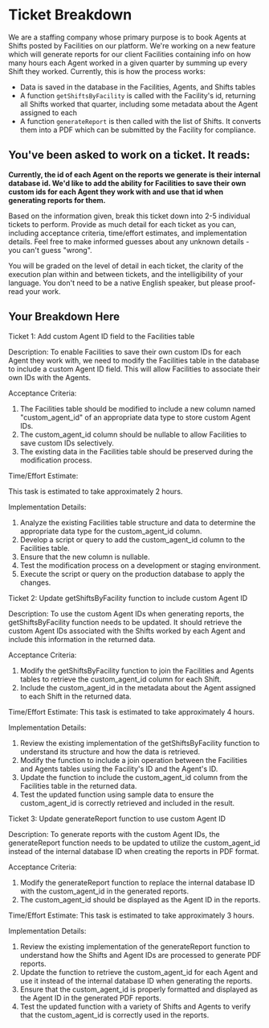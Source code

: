 # Ticket Breakdown

We are a staffing company whose primary purpose is to book Agents at Shifts posted by Facilities on our platform. We're working on a new feature which will generate reports for our client Facilities containing info on how many hours each Agent worked in a given quarter by summing up every Shift they worked. Currently, this is how the process works:

- Data is saved in the database in the Facilities, Agents, and Shifts tables
- A function `getShiftsByFacility` is called with the Facility's id, returning all Shifts worked that quarter, including some metadata about the Agent assigned to each
- A function `generateReport` is then called with the list of Shifts. It converts them into a PDF which can be submitted by the Facility for compliance.

## You've been asked to work on a ticket. It reads:

**Currently, the id of each Agent on the reports we generate is their internal database id. We'd like to add the ability for Facilities to save their own custom ids for each Agent they work with and use that id when generating reports for them.**

Based on the information given, break this ticket down into 2-5 individual tickets to perform. Provide as much detail for each ticket as you can, including acceptance criteria, time/effort estimates, and implementation details. Feel free to make informed guesses about any unknown details - you can't guess "wrong".

You will be graded on the level of detail in each ticket, the clarity of the execution plan within and between tickets, and the intelligibility of your language. You don't need to be a native English speaker, but please proof-read your work.

## Your Breakdown Here

Ticket 1: Add custom Agent ID field to the Facilities table

Description:
To enable Facilities to save their own custom IDs for each Agent they work with, we need to modify the Facilities table in the database to include a custom Agent ID field. This will allow Facilities to associate their own IDs with the Agents.

Acceptance Criteria:

1. The Facilities table should be modified to include a new column named "custom_agent_id" of an appropriate data type to store custom Agent IDs.
2. The custom_agent_id column should be nullable to allow Facilities to save custom IDs selectively.
3. The existing data in the Facilities table should be preserved during the modification process.

Time/Effort Estimate:

This task is estimated to take approximately 2 hours.

Implementation Details:

1. Analyze the existing Facilities table structure and data to determine the appropriate data type for the custom_agent_id column.
2. Develop a script or query to add the custom_agent_id column to the Facilities table.
3. Ensure that the new column is nullable.
4. Test the modification process on a development or staging environment.
5. Execute the script or query on the production database to apply the changes.

Ticket 2: Update getShiftsByFacility function to include custom Agent ID

Description:
To use the custom Agent IDs when generating reports, the getShiftsByFacility function needs to be updated. It should retrieve the custom Agent IDs associated with the Shifts worked by each Agent and include this information in the returned data.

Acceptance Criteria:

1. Modify the getShiftsByFacility function to join the Facilities and Agents tables to retrieve the custom_agent_id column for each Shift.
2. Include the custom_agent_id in the metadata about the Agent assigned to each Shift in the returned data.

Time/Effort Estimate:
This task is estimated to take approximately 4 hours.

Implementation Details:

1. Review the existing implementation of the getShiftsByFacility function to understand its structure and how the data is retrieved.
2. Modify the function to include a join operation between the Facilities and Agents tables using the Facility's ID and the Agent's ID.
3. Update the function to include the custom_agent_id column from the Facilities table in the returned data.
4. Test the updated function using sample data to ensure the custom_agent_id is correctly retrieved and included in the result.

Ticket 3: Update generateReport function to use custom Agent ID

Description:
To generate reports with the custom Agent IDs, the generateReport function needs to be updated to utilize the custom_agent_id instead of the internal database ID when creating the reports in PDF format.

Acceptance Criteria:

1. Modify the generateReport function to replace the internal database ID with the custom_agent_id in the generated reports.
2. The custom_agent_id should be displayed as the Agent ID in the reports.

Time/Effort Estimate:
This task is estimated to take approximately 3 hours.

Implementation Details:

1. Review the existing implementation of the generateReport function to understand how the Shifts and Agent IDs are processed to generate PDF reports.
2. Update the function to retrieve the custom_agent_id for each Agent and use it instead of the internal database ID when generating the reports.
3. Ensure that the custom_agent_id is properly formatted and displayed as the Agent ID in the generated PDF reports.
4. Test the updated function with a variety of Shifts and Agents to verify that the custom_agent_id is correctly used in the reports.
